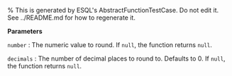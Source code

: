 % This is generated by ESQL's AbstractFunctionTestCase. Do not edit it. See ../README.md for how to regenerate it.

**Parameters**

`number`
:   The numeric value to round. If `null`, the function returns `null`.

`decimals`
:   The number of decimal places to round to. Defaults to 0. If `null`, the function returns `null`.

